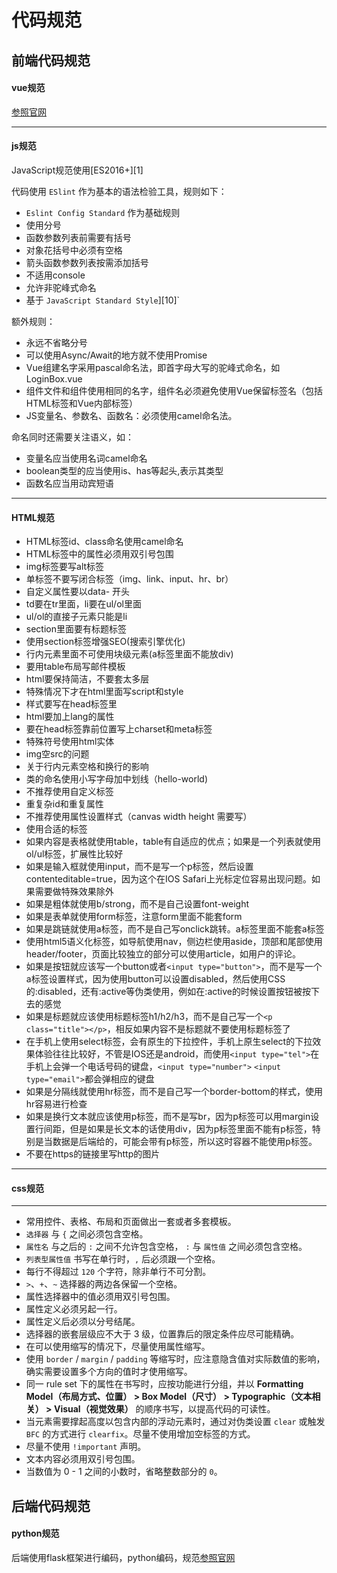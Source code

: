 # 代码规范

## 前端代码规范

#### vue规范

[参照官网](https://cn.vuejs.org/v2/style-guide/index.html)

------

#### js规范

JavaScript规范使用[ES2016+][1]

代码使用 `ESlint` 作为基本的语法检验工具，规则如下：

- `Eslint Config Standard` 作为基础规则
- 使用分号
- 函数参数列表前需要有括号
- 对象花括号中必须有空格
- 箭头函数参数列表按需添加括号
- 不适用console
- 允许非驼峰式命名
- 基于 `JavaScript Standard Style`][10]`

额外规则：

- 永远不省略分号
- 可以使用Async/Await的地方就不使用Promise
- Vue组建名字采用pascal命名法，即首字母大写的驼峰式命名，如LoginBox.vue
- 组件文件和组件使用相同的名字，组件名必须避免使用Vue保留标签名（包括HTML标签和Vue内部标签）
- JS变量名、参数名、函数名：必须使用camel命名法。

命名同时还需要关注语义，如：

- 变量名应当使用名词camel命名
- boolean类型的应当使用is、has等起头,表示其类型
- 函数名应当用动宾短语

------

#### HTML规范

- HTML标签id、class命名使用camel命名
- HTML标签中的属性必须用双引号包围
- img标签要写alt标签
- 单标签不要写闭合标签（img、link、input、hr、br）
- 自定义属性要以data- 开头
- td要在tr里面，li要在ul/ol里面
- ul/ol的直接子元素只能是li
- section里面要有标题标签
- 使用section标签增强SEO(搜索引擎优化)
- 行内元素里面不可使用块级元素(a标签里面不能放div)
- 要用table布局写邮件模板
- html要保持简洁，不要套太多层
- 特殊情况下才在html里面写script和style
- 样式要写在head标签里
- html要加上lang的属性
- 要在head标签靠前位置写上charset和meta标签
- 特殊符号使用html实体
- img空src的问题
- 关于行内元素空格和换行的影响
- 类的命名使用小写字母加中划线（hello-world)
- 不推荐使用自定义标签
- 重复杂id和重复属性
- 不推荐使用属性设置样式（canvas width height 需要写）
- 使用合适的标签
- 如果内容是表格就使用table，table有自适应的优点；如果是一个列表就使用ol/ul标签，扩展性比较好
- 如果是输入框就使用input，而不是写一个p标签，然后设置contenteditable=true，因为这个在IOS Safari上光标定位容易出现问题。如果需要做特殊效果除外
- 如果是粗体就使用b/strong，而不是自己设置font-weight
- 如果是表单就使用form标签，注意form里面不能套form
- 如果是跳链就使用a标签，而不是自己写onclick跳转。a标签里面不能套a标签
- 使用html5语义化标签，如导航使用nav，侧边栏使用aside，顶部和尾部使用header/footer，页面比较独立的部分可以使用article，如用户的评论。
- 如果是按钮就应该写一个button或者`<input type="button">`，而不是写一个a标签设置样式，因为使用button可以设置disabled，然后使用CSS的:disabled，还有:active等伪类使用，例如在:active的时候设置按钮被按下去的感觉
- 如果是标题就应该使用标题标签h1/h2/h3，而不是自己写一个`<p class="title"></p>`，相反如果内容不是标题就不要使用标题标签了
- 在手机上使用select标签，会有原生的下拉控件，手机上原生select的下拉效果体验往往比较好，不管是IOS还是android，而使用`<input type="tel">`在手机上会弹一个电话号码的键盘，`<input type="number">` `<input type="email">`都会弹相应的键盘
- 如果是分隔线就使用hr标签，而不是自己写一个border-bottom的样式，使用hr容易进行检查
- 如果是换行文本就应该使用p标签，而不是写br，因为p标签可以用margin设置行间距，但是如果是长文本的话使用div，因为p标签里面不能有p标签，特别是当数据是后端给的，可能会带有p标签，所以这时容器不能使用p标签。
- 不要在https的链接里写http的图片

------

#### css规范

------

- 常用控件、表格、布局和页面做出一套或者多套模板。
- `选择器` 与 `{` 之间必须包含空格。
- `属性名` 与之后的 `:` 之间不允许包含空格， `:` 与 `属性值` 之间必须包含空格。
- `列表型属性值` 书写在单行时，`,` 后必须跟一个空格。
- 每行不得超过 `120` 个字符，除非单行不可分割。
- `>`、`+`、`~` 选择器的两边各保留一个空格。
- 属性选择器中的值必须用双引号包围。
- 属性定义必须另起一行。
- 属性定义后必须以分号结尾。
- 选择器的嵌套层级应不大于 3 级，位置靠后的限定条件应尽可能精确。
- 在可以使用缩写的情况下，尽量使用属性缩写。
- 使用 `border` / `margin` / `padding` 等缩写时，应注意隐含值对实际数值的影响，确实需要设置多个方向的值时才使用缩写。
- 同一 rule set 下的属性在书写时，应按功能进行分组，并以 **Formatting Model（布局方式、位置） > Box Model（尺寸） > Typographic（文本相关） > Visual（视觉效果）** 的顺序书写，以提高代码的可读性。
- 当元素需要撑起高度以包含内部的浮动元素时，通过对伪类设置 `clear` 或触发 `BFC` 的方式进行 `clearfix`。尽量不使用增加空标签的方式。
- 尽量不使用 `!important` 声明。
- 文本内容必须用双引号包围。
- 当数值为 0 - 1 之间的小数时，省略整数部分的 `0`。



## 后端代码规范

#### python规范

后端使用flask框架进行编码，python编码，规范[参照官网](<http://google.github.io/styleguide/pyguide.html>)



